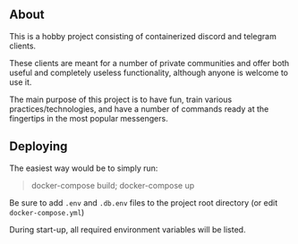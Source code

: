## About

This is a hobby project consisting of containerized discord and telegram clients.

These clients are meant for a number of private communities and offer both useful and completely useless functionality, although anyone is welcome to use it.

The main purpose of this project is to have fun, train various practices/technologies, and have a number of commands ready at the fingertips in the most popular messengers.


## Deploying

The easiest way would be to simply run:
> docker-compose build; docker-compose up

Be sure to add `.env` and `.db.env` files to the project root directory (or edit `docker-compose.yml`)

During start-up, all required environment variables will be listed.
